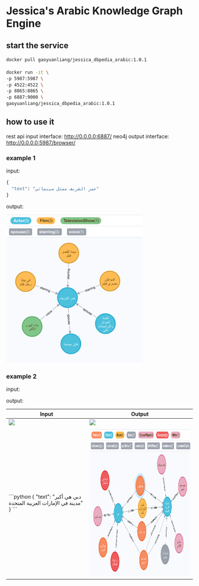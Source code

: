 # Jessica's Arabic Knowledge Graph Engine

## start the service

```bash
docker pull gaoyuanliang/jessica_dbpedia_arabic:1.0.1

docker run -it \
-p 5987:5987 \
-p 4522:4522 \
-p 8865:8865 \
-p 6887:9000 \
gaoyuanliang/jessica_dbpedia_arabic:1.0.1 
```

## how to use it

rest api input interface: http://0.0.0.0:6887/
neo4j output interface: http://0.0.0.0:5987/browser/


### example 1

input:

```python
{
  "text": "عمر الشريف ممثل سينمائي"
}
```

output:

<img src="WX20201211-232859@2x.png" height=400>

### example 2

input:



output:




<table>
  <thead>
    <tr>
      <th>Input</th>
      <th>Output</th>
    </tr>
  </thead>
  <tr>
    <td>      
      <img src="WX20201101-102711@2x.png" height="280">
    </td>
    <td>
<img src="WX20201101-102731@2x.png" height="280">
    </td>
  </tr>
  <tr>
    <td>  
```python
{
  "text": "دبي هي أكبر مدينة في الإمارات العربية المتحدة"
}
```
    </td>
    <td>
<img src="WX20201211-232620@2x.png" height=400>
    </td>
</tr>
</table>
